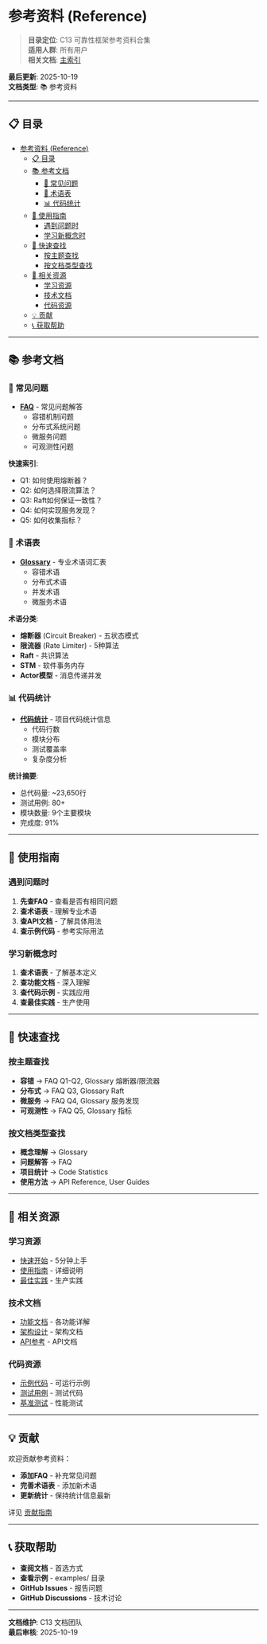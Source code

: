 # 参考资料 (Reference)

> **目录定位**: C13 可靠性框架参考资料合集  
> **适用人群**: 所有用户  
> **相关文档**: [主索引](../00_MASTER_INDEX.md)

**最后更新**: 2025-10-19  
**文档类型**: 📚 参考资料

---

## 📋 目录

- [参考资料 (Reference)](#参考资料-reference)
  - [📋 目录](#-目录)
  - [📚 参考文档](#-参考文档)
    - [📖 常见问题](#-常见问题)
    - [📝 术语表](#-术语表)
    - [📊 代码统计](#-代码统计)
  - [🎯 使用指南](#-使用指南)
    - [遇到问题时](#遇到问题时)
    - [学习新概念时](#学习新概念时)
  - [📖 快速查找](#-快速查找)
    - [按主题查找](#按主题查找)
    - [按文档类型查找](#按文档类型查找)
  - [🔗 相关资源](#-相关资源)
    - [学习资源](#学习资源)
    - [技术文档](#技术文档)
    - [代码资源](#代码资源)
  - [💡 贡献](#-贡献)
  - [📞 获取帮助](#-获取帮助)

---

## 📚 参考文档

### 📖 常见问题

- **[FAQ](FAQ.md)** - 常见问题解答
  - 容错机制问题
  - 分布式系统问题
  - 微服务问题
  - 可观测性问题

**快速索引**:

- Q1: 如何使用熔断器？
- Q2: 如何选择限流算法？
- Q3: Raft如何保证一致性？
- Q4: 如何实现服务发现？
- Q5: 如何收集指标？

### 📝 术语表

- **[Glossary](Glossary.md)** - 专业术语词汇表
  - 容错术语
  - 分布式术语
  - 并发术语
  - 微服务术语

**术语分类**:

- **熔断器** (Circuit Breaker) - 五状态模式
- **限流器** (Rate Limiter) - 5种算法
- **Raft** - 共识算法
- **STM** - 软件事务内存
- **Actor模型** - 消息传递并发

### 📊 代码统计

- **[代码统计](code-statistics.md)** - 项目代码统计信息
  - 代码行数
  - 模块分布
  - 测试覆盖率
  - 复杂度分析

**统计摘要**:

- 总代码量: ~23,650行
- 测试用例: 80+
- 模块数量: 9个主要模块
- 完成度: 91%

---

## 🎯 使用指南

### 遇到问题时

1. **先查FAQ** - 查看是否有相同问题
2. **查术语表** - 理解专业术语
3. **查API文档** - 了解具体用法
4. **查示例代码** - 参考实际用法

### 学习新概念时

1. **查术语表** - 了解基本定义
2. **查功能文档** - 深入理解
3. **查代码示例** - 实践应用
4. **查最佳实践** - 生产使用

---

## 📖 快速查找

### 按主题查找

- **容错** → FAQ Q1-Q2, Glossary 熔断器/限流器
- **分布式** → FAQ Q3, Glossary Raft
- **微服务** → FAQ Q4, Glossary 服务发现
- **可观测性** → FAQ Q5, Glossary 指标

### 按文档类型查找

- **概念理解** → Glossary
- **问题解答** → FAQ
- **项目统计** → Code Statistics
- **使用方法** → API Reference, User Guides

---

## 🔗 相关资源

### 学习资源

- [快速开始](../../QUICK_START.md) - 5分钟上手
- [使用指南](../guides/usage-guide.md) - 详细说明
- [最佳实践](../guides/best-practices.md) - 生产实践

### 技术文档

- [功能文档](../features/) - 各功能详解
- [架构设计](../architecture/) - 架构文档
- [API参考](../api/) - API文档

### 代码资源

- [示例代码](../../examples/) - 可运行示例
- [测试用例](../../tests/) - 测试代码
- [基准测试](../../benches/) - 性能测试

---

## 💡 贡献

欢迎贡献参考资料：

- **添加FAQ** - 补充常见问题
- **完善术语表** - 添加新术语
- **更新统计** - 保持统计信息最新

详见 [贡献指南](../../CONTRIBUTING.md)

---

## 📞 获取帮助

- **查阅文档** - 首选方式
- **查看示例** - examples/ 目录
- **GitHub Issues** - 报告问题
- **GitHub Discussions** - 技术讨论

---

**文档维护**: C13 文档团队  
**最后审核**: 2025-10-19
